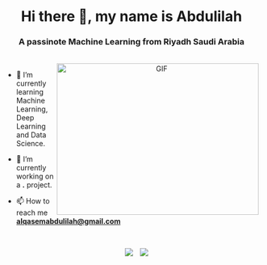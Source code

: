 <h1 align="center"> Hi there 👋, my name is Abdulilah </h1>

<h3 align="center"> A passinote Machine Learning from Riyadh Saudi Arabia </h3>

<br/>

<a target="_blank" align="center">
  <img align="right" top="500" height="300" width="400" alt="GIF" src="https://media2.giphy.com/media/qgQUggAC3Pfv687qPC/giphy.gif">
</a>

- 🌱 I’m currently learning Machine Learning, Deep Learning and Data Science.
 
- 🔭 I’m currently working on a **.** project.

- 📫 How to reach me **alqasemabdulilah@gmail.com**

<br/>


<p align="center">

 <div align="center"  class="icons-social" style="margin-left: 10px;">
        <a style="margin-left: 10px;"  target="_blank" href="https://www.linkedin.com/in/abdulilah-alqasem-ba47b8213/">
			<img src="https://img.icons8.com/doodle/40/000000/linkedin--v2.png"></a>
        <a style="margin-left: 10px;" target="_blank" href="https://github.com/abdulilahalqasem">
		<img src="https://img.icons8.com/doodle/40/000000/github--v1.png"></a>
 </div>

<br/>

